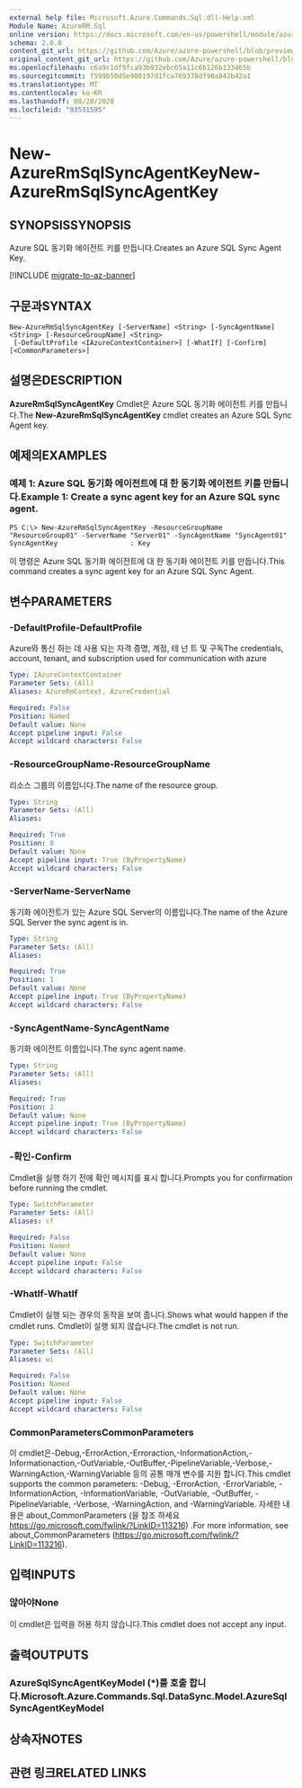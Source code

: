 ```yaml
---
external help file: Microsoft.Azure.Commands.Sql.dll-Help.xml
Module Name: AzureRM.Sql
online version: https://docs.microsoft.com/en-us/powershell/module/azurerm.sql/new-azurermsqlsyncagentkey
schema: 2.0.0
content_git_url: https://github.com/Azure/azure-powershell/blob/preview/src/ResourceManager/Sql/Commands.Sql/help/New-AzureRmSqlSyncAgentKey.md
original_content_git_url: https://github.com/Azure/azure-powershell/blob/preview/src/ResourceManager/Sql/Commands.Sql/help/New-AzureRmSqlSyncAgentKey.md
ms.openlocfilehash: c6a9c1df9fca93b932ebc65a11c6b126b133465b
ms.sourcegitcommit: f599b50d5e980197d1fca769378df90a842b42a1
ms.translationtype: MT
ms.contentlocale: ko-KR
ms.lasthandoff: 08/20/2020
ms.locfileid: "93531595"
---
```

# <span data-ttu-id="a2bc9-101">New-AzureRmSqlSyncAgentKey</span><span class="sxs-lookup"><span data-stu-id="a2bc9-101">New-AzureRmSqlSyncAgentKey</span></span>

## <span data-ttu-id="a2bc9-102">SYNOPSIS</span><span class="sxs-lookup"><span data-stu-id="a2bc9-102">SYNOPSIS</span></span>
<span data-ttu-id="a2bc9-103">Azure SQL 동기화 에이전트 키를 만듭니다.</span><span class="sxs-lookup"><span data-stu-id="a2bc9-103">Creates an Azure SQL Sync Agent Key.</span></span>

[!INCLUDE [migrate-to-az-banner](../../includes/migrate-to-az-banner.md)]

## <span data-ttu-id="a2bc9-104">구문과</span><span class="sxs-lookup"><span data-stu-id="a2bc9-104">SYNTAX</span></span>

```
New-AzureRmSqlSyncAgentKey [-ServerName] <String> [-SyncAgentName] <String> [-ResourceGroupName] <String>
 [-DefaultProfile <IAzureContextContainer>] [-WhatIf] [-Confirm] [<CommonParameters>]
```

## <span data-ttu-id="a2bc9-105">설명은</span><span class="sxs-lookup"><span data-stu-id="a2bc9-105">DESCRIPTION</span></span>
<span data-ttu-id="a2bc9-106">**AzureRmSqlSyncAgentKey** Cmdlet은 Azure SQL 동기화 에이전트 키를 만듭니다.</span><span class="sxs-lookup"><span data-stu-id="a2bc9-106">The **New-AzureRmSqlSyncAgentKey** cmdlet creates an Azure SQL Sync Agent key.</span></span>

## <span data-ttu-id="a2bc9-107">예제의</span><span class="sxs-lookup"><span data-stu-id="a2bc9-107">EXAMPLES</span></span>

### <span data-ttu-id="a2bc9-108">예제 1: Azure SQL 동기화 에이전트에 대 한 동기화 에이전트 키를 만듭니다.</span><span class="sxs-lookup"><span data-stu-id="a2bc9-108">Example 1: Create a sync agent key for an Azure SQL sync agent.</span></span>
```
PS C:\> New-AzureRmSqlSyncAgentKey -ResourceGroupName "ResourceGroup01" -ServerName "Server01" -SyncAgentName "SyncAgent01"
SyncAgentKey                  : Key
```

<span data-ttu-id="a2bc9-109">이 명령은 Azure SQL 동기화 에이전트에 대 한 동기화 에이전트 키를 만듭니다.</span><span class="sxs-lookup"><span data-stu-id="a2bc9-109">This command creates a sync agent key for an Azure SQL Sync Agent.</span></span>

## <span data-ttu-id="a2bc9-110">변수</span><span class="sxs-lookup"><span data-stu-id="a2bc9-110">PARAMETERS</span></span>

### <span data-ttu-id="a2bc9-111">-DefaultProfile</span><span class="sxs-lookup"><span data-stu-id="a2bc9-111">-DefaultProfile</span></span>
<span data-ttu-id="a2bc9-112">Azure와 통신 하는 데 사용 되는 자격 증명, 계정, 테 넌 트 및 구독</span><span class="sxs-lookup"><span data-stu-id="a2bc9-112">The credentials, account, tenant, and subscription used for communication with azure</span></span>

```yaml
Type: IAzureContextContainer
Parameter Sets: (All)
Aliases: AzureRmContext, AzureCredential

Required: False
Position: Named
Default value: None
Accept pipeline input: False
Accept wildcard characters: False
```

### <span data-ttu-id="a2bc9-113">-ResourceGroupName</span><span class="sxs-lookup"><span data-stu-id="a2bc9-113">-ResourceGroupName</span></span>
<span data-ttu-id="a2bc9-114">리소스 그룹의 이름입니다.</span><span class="sxs-lookup"><span data-stu-id="a2bc9-114">The name of the resource group.</span></span>

```yaml
Type: String
Parameter Sets: (All)
Aliases:

Required: True
Position: 0
Default value: None
Accept pipeline input: True (ByPropertyName)
Accept wildcard characters: False
```

### <span data-ttu-id="a2bc9-115">-ServerName</span><span class="sxs-lookup"><span data-stu-id="a2bc9-115">-ServerName</span></span>
<span data-ttu-id="a2bc9-116">동기화 에이전트가 있는 Azure SQL Server의 이름입니다.</span><span class="sxs-lookup"><span data-stu-id="a2bc9-116">The name of the Azure SQL Server the sync agent is in.</span></span>

```yaml
Type: String
Parameter Sets: (All)
Aliases:

Required: True
Position: 1
Default value: None
Accept pipeline input: True (ByPropertyName)
Accept wildcard characters: False
```

### <span data-ttu-id="a2bc9-117">-SyncAgentName</span><span class="sxs-lookup"><span data-stu-id="a2bc9-117">-SyncAgentName</span></span>
<span data-ttu-id="a2bc9-118">동기화 에이전트 이름입니다.</span><span class="sxs-lookup"><span data-stu-id="a2bc9-118">The sync agent name.</span></span>

```yaml
Type: String
Parameter Sets: (All)
Aliases:

Required: True
Position: 2
Default value: None
Accept pipeline input: True (ByPropertyName)
Accept wildcard characters: False
```

### <span data-ttu-id="a2bc9-119">-확인</span><span class="sxs-lookup"><span data-stu-id="a2bc9-119">-Confirm</span></span>
<span data-ttu-id="a2bc9-120">Cmdlet을 실행 하기 전에 확인 메시지를 표시 합니다.</span><span class="sxs-lookup"><span data-stu-id="a2bc9-120">Prompts you for confirmation before running the cmdlet.</span></span>

```yaml
Type: SwitchParameter
Parameter Sets: (All)
Aliases: cf

Required: False
Position: Named
Default value: None
Accept pipeline input: False
Accept wildcard characters: False
```

### <span data-ttu-id="a2bc9-121">-WhatIf</span><span class="sxs-lookup"><span data-stu-id="a2bc9-121">-WhatIf</span></span>
<span data-ttu-id="a2bc9-122">Cmdlet이 실행 되는 경우의 동작을 보여 줍니다.</span><span class="sxs-lookup"><span data-stu-id="a2bc9-122">Shows what would happen if the cmdlet runs.</span></span>
<span data-ttu-id="a2bc9-123">Cmdlet이 실행 되지 않습니다.</span><span class="sxs-lookup"><span data-stu-id="a2bc9-123">The cmdlet is not run.</span></span>

```yaml
Type: SwitchParameter
Parameter Sets: (All)
Aliases: wi

Required: False
Position: Named
Default value: None
Accept pipeline input: False
Accept wildcard characters: False
```

### <span data-ttu-id="a2bc9-124">CommonParameters</span><span class="sxs-lookup"><span data-stu-id="a2bc9-124">CommonParameters</span></span>
<span data-ttu-id="a2bc9-125">이 cmdlet은-Debug,-ErrorAction,-Erroraction,-InformationAction,-Informationaction,-OutVariable,-OutBuffer,-PipelineVariable,-Verbose,-WarningAction,-WarningVariable 등의 공통 매개 변수를 지원 합니다.</span><span class="sxs-lookup"><span data-stu-id="a2bc9-125">This cmdlet supports the common parameters: -Debug, -ErrorAction, -ErrorVariable, -InformationAction, -InformationVariable, -OutVariable, -OutBuffer, -PipelineVariable, -Verbose, -WarningAction, and -WarningVariable.</span></span> <span data-ttu-id="a2bc9-126">자세한 내용은 about_CommonParameters (을 참조 하세요 https://go.microsoft.com/fwlink/?LinkID=113216) .</span><span class="sxs-lookup"><span data-stu-id="a2bc9-126">For more information, see about_CommonParameters (https://go.microsoft.com/fwlink/?LinkID=113216).</span></span>

## <span data-ttu-id="a2bc9-127">입력</span><span class="sxs-lookup"><span data-stu-id="a2bc9-127">INPUTS</span></span>

### <span data-ttu-id="a2bc9-128">않아야</span><span class="sxs-lookup"><span data-stu-id="a2bc9-128">None</span></span>
<span data-ttu-id="a2bc9-129">이 cmdlet은 입력을 허용 하지 않습니다.</span><span class="sxs-lookup"><span data-stu-id="a2bc9-129">This cmdlet does not accept any input.</span></span>

## <span data-ttu-id="a2bc9-130">출력</span><span class="sxs-lookup"><span data-stu-id="a2bc9-130">OUTPUTS</span></span>

### <span data-ttu-id="a2bc9-131">AzureSqlSyncAgentKeyModel (\*)를 호출 합니다.</span><span class="sxs-lookup"><span data-stu-id="a2bc9-131">Microsoft.Azure.Commands.Sql.DataSync.Model.AzureSqlSyncAgentKeyModel</span></span>

## <span data-ttu-id="a2bc9-132">상속자</span><span class="sxs-lookup"><span data-stu-id="a2bc9-132">NOTES</span></span>

## <span data-ttu-id="a2bc9-133">관련 링크</span><span class="sxs-lookup"><span data-stu-id="a2bc9-133">RELATED LINKS</span></span>
